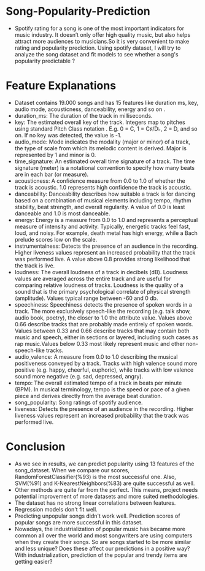 # Song-Popularity-Prediction

- Spotify rating for a song is one of the most important indicators for music industry. It doesn’t only offer high quality music, but also helps attract more audiences to musicians.So it is very convenient to make rating and popularity prediction. Using spotify dataset, I will try to analyze the song dataset and fit models to see whether a song's popularity predictable ?

# Feature Explanations
- Dataset contains 19.000 songs and has 15 features like duration ms, key, audio mode, acousticness, danceability, energy and so on .
- duration_ms: The duration of the track in milliseconds.
- key: The estimated overall key of the track. Integers map to pitches using standard Pitch Class notation . E.g. 0 = C, 1 = C♯/D♭, 2 = D, and so on. If no key was detected, the value is -1.
- audio_mode: Mode indicates the modality (major or minor) of a track, the type of scale from which its melodic content is derived. Major is represented by 1 and minor is 0.
- time_signature: An estimated overall time signature of a track. The time signature (meter) is a notational convention to specify how many beats are in each bar (or measure).
- acousticness: A confidence measure from 0.0 to 1.0 of whether the track is acoustic. 1.0 represents high confidence the track is acoustic.
- danceability: Danceability describes how suitable a track is for dancing based on a combination of musical elements including tempo, rhythm stability, beat strength, and overall regularity. A value of 0.0 is least danceable and 1.0 is most danceable.
- energy: Energy is a measure from 0.0 to 1.0 and represents a perceptual measure of intensity and activity. Typically, energetic tracks feel fast, loud, and noisy. For example, death metal has high energy, while a Bach prelude scores low on the scale.
- instrumentalness: Detects the presence of an audience in the recording. Higher liveness values represent an increased probability that the track was performed live. A value above 0.8 provides strong likelihood that the track is live.
- loudness: The overall loudness of a track in decibels (dB). Loudness values are averaged across the entire track and are useful for comparing relative loudness of tracks. Loudness is the quality of a sound that is the primary psychological correlate of physical strength (amplitude). Values typical range between -60 and 0 db.
- speechiness: Speechiness detects the presence of spoken words in a track. The more exclusively speech-like the recording (e.g. talk show, audio book, poetry), the closer to 1.0 the attribute value. Values above 0.66 describe tracks that are probably made entirely of spoken words. Values between 0.33 and 0.66 describe tracks that may contain both music and speech, either in sections or layered, including such cases as rap music.Values below 0.33 most likely represent music and other non-speech-like tracks.
- audio_valence: A measure from 0.0 to 1.0 describing the musical positiveness conveyed by a track. Tracks with high valence sound more positive (e.g. happy, cheerful, euphoric), while tracks with low valence sound more negative (e.g. sad, depressed, angry).
- tempo: The overall estimated tempo of a track in beats per minute (BPM). In musical terminology, tempo is the speed or pace of a given piece and derives directly from the average beat duration.
- song_popularity: Song ratings of spotify audience.
- liveness: Detects the presence of an audience in the recording. Higher liveness values represent an increased probability that the track was performed live.

# Conclusion
- As we see in results, we can predict popularity using 13 features of the song_dataset. When we compare our scores, RandomForestClassifier(%93) is the most successful one. Also, SVM(%91) and K-NearestNeighbors(%83) are quite successful as well.
- Other methods are quite far from the perfect. This means, project needs potential improvement of more datasets and more suited methodologies.
- The dataset has no strong linear correlations between features.
- Regression models don't fit well.
- Predicting unpopular songs didn't work well. Prediction scores of popular songs are more successful in this dataset.
- Nowadays, the industrialization of popular music has became more common all over the world and most songwriters are using computers when they create their songs. So are songs started to be more similar and less unique? Does these affect our predictions in a positive way? With industrialization, prediction of the popular and trendy items are getting easier?
